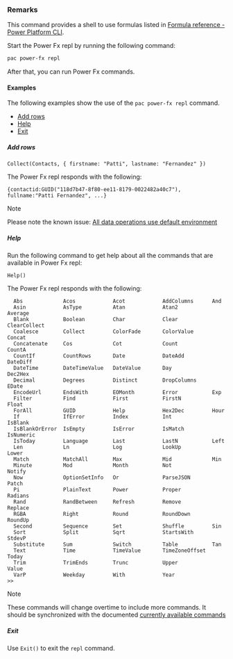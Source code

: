 ### Remarks

This command provides a shell to use formulas listed in [Formula reference - Power Platform CLI](../../../../power-fx/formula-reference-pac-cli.md).

Start the Power Fx repl by running the following command:

```powershell
pac power-fx repl
```

After that, you can run Power Fx commands.

#### Examples

The following examples show the use of the `pac power-fx repl` command.

- [Add rows](#add-rows)
- [Help](#help)
- [Exit](#exit)

##### Add rows

```powerapps-dot
Collect(Contacts, { firstname: "Patti", lastname: "Fernandez" })
```

The Power Fx repl responds with the following:

```text
{contactid:GUID("118d7b47-8f80-ee11-8179-0022482a40c7"), fullname:"Patti Fernandez", ...}
```

> [!NOTE]
> Please note the known issue: [All data operations use default environment](power-fx-remarks.md#all-data-operations-use-default-environment)

##### Help

Run the following command to get help about all the commands that are available in Power Fx repl:

```powerapps-dot
Help()
```

The Power Fx repl responds with the following:

```text
  Abs             Acos            Acot            AddColumns      And
  Asin            AsType          Atan            Atan2           Average
  Blank           Boolean         Char            Clear           ClearCollect
  Coalesce        Collect         ColorFade       ColorValue      Concat
  Concatenate     Cos             Cot             Count           CountA
  CountIf         CountRows       Date            DateAdd         DateDiff
  DateTime        DateTimeValue   DateValue       Day             Dec2Hex
  Decimal         Degrees         Distinct        DropColumns     EDate
  EncodeUrl       EndsWith        EOMonth         Error           Exp
  Filter          Find            First           FirstN          Float
  ForAll          GUID            Help            Hex2Dec         Hour
  If              IfError         Index           Int             IsBlank
  IsBlankOrError  IsEmpty         IsError         IsMatch         IsNumeric
  IsToday         Language        Last            LastN           Left
  Len             Ln              Log             LookUp          Lower
  Match           MatchAll        Max             Mid             Min
  Minute          Mod             Month           Not             Notify
  Now             OptionSetInfo   Or              ParseJSON       Patch
  Pi              PlainText       Power           Proper          Radians
  Rand            RandBetween     Refresh         Remove          Replace
  RGBA            Right           Round           RoundDown       RoundUp
  Second          Sequence        Set             Shuffle         Sin
  Sort            Split           Sqrt            StartsWith      StdevP
  Substitute      Sum             Switch          Table           Tan
  Text            Time            TimeValue       TimeZoneOffset  Today
  Trim            TrimEnds        Trunc           Upper           Value
  VarP            Weekday         With            Year
>>
```

> [!NOTE]
> These commands will change overtime to include more commands. It should be synchronized with the documented [currently available commands](../../../../power-fx/formula-reference-pac-cli.md)

##### Exit

Use `Exit()` to exit the `repl` command.